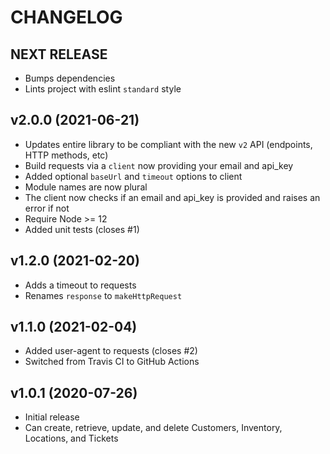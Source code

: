 # CHANGELOG

## NEXT RELEASE

* Bumps dependencies
* Lints project with eslint `standard` style

## v2.0.0 (2021-06-21)

* Updates entire library to be compliant with the new `v2` API (endpoints, HTTP methods, etc)
* Build requests via a `client` now providing your email and api_key
* Added optional `baseUrl` and `timeout` options to client
* Module names are now plural
* The client now checks if an email and api_key is provided and raises an error if not
* Require Node >= 12
* Added unit tests (closes #1)

## v1.2.0 (2021-02-20)

* Adds a timeout to requests
* Renames `response` to `makeHttpRequest`

## v1.1.0 (2021-02-04)

* Added user-agent to requests (closes #2)
* Switched from Travis CI to GitHub Actions

## v1.0.1 (2020-07-26)

* Initial release
* Can create, retrieve, update, and delete Customers, Inventory, Locations, and Tickets
